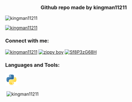 <h3 align="center">Github repo made by kingman11211</h3>

<p align="left"> <img src="https://komarev.com/ghpvc/?username=kingman11211&label=Profile%20views&color=0e75b6&style=flat" alt="kingman11211" /> </p>

<p align="left"> <a href="https://twitter.com/kingman11211" target="blank"><img src="https://img.shields.io/twitter/follow/kingman11211?logo=twitter&style=for-the-badge" alt="kingman11211" /></a> </p>

<h3 align="left">Connect with me:</h3>
<p align="left">
<a href="https://twitter.com/kingman11211" target="blank"><img align="center" src="https://raw.githubusercontent.com/rahuldkjain/github-profile-readme-generator/master/src/images/icons/Social/twitter.svg" alt="kingman11211" height="30" width="40" /></a>
<a href="https://www.youtube.com/c/zippy boy" target="blank"><img align="center" src="https://raw.githubusercontent.com/rahuldkjain/github-profile-readme-generator/master/src/images/icons/Social/youtube.svg" alt="zippy boy" height="30" width="40" /></a>
<a href="https://discord.gg/Sf8P3zG68H" target="blank"><img align="center" src="https://raw.githubusercontent.com/rahuldkjain/github-profile-readme-generator/master/src/images/icons/Social/discord.svg" alt="Sf8P3zG68H" height="30" width="40" /></a>
</p>

<h3 align="left">Languages and Tools:</h3>
<p align="left"> <a href="https://www.python.org" target="_blank" rel="noreferrer"> <img src="https://raw.githubusercontent.com/devicons/devicon/master/icons/python/python-original.svg" alt="python" width="40" height="40"/> </a> </p>

<p>&nbsp;<img align="center" src="https://github-readme-stats.vercel.app/api?username=kingman11211&show_icons=true&locale=en" alt="kingman11211" /></p>
